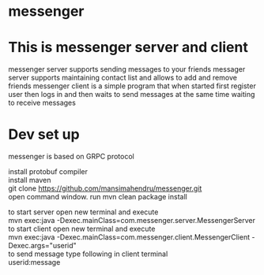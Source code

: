 # messenger
# This is messenger server and client
messenger server supports sending messages to your friends
messager server supports maintaining contact list and allows to add and remove friends
messenger client is a simple program that when started first register user then logs in and then waits to send messages at the same time waiting to receive messages

# Dev set up
messenger is based on GRPC protocol

install protobuf compiler <br>
install maven <br>
git clone https://github.com/mansimahendru/messenger.git <br>
open command window. run mvn clean package install <br>

to start server open new terminal and execute <br>
mvn exec:java -Dexec.mainClass=com.messenger.server.MessengerServer <br>
to start client open new terminal and execute <br>
mvn exec:java -Dexec.mainClass=com.messenger.client.MessengerClient -Dexec.args="userid" <br>
to send message type following in client terminal <br>
userid:message <br>
